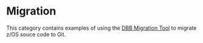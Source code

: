 # Migration
This category contains examples of using the [DBB Migration Tool](https://www.ibm.com/support/knowledgecenter/SS6T76_1.0.3/migration.html) 
to migrate z/OS souce code to Git.
